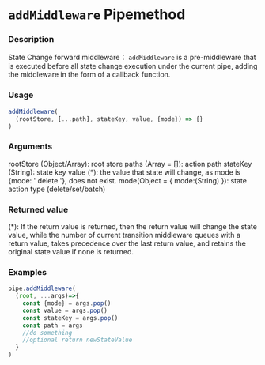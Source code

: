 # `addMiddleware` **Pipe**method

### Description
State Change forward middleware：
`addMiddleware` is a pre-middleware that is executed before all state change execution under the current pipe, adding the middleware in the form of a callback function.
 

### Usage
```javascript
addMiddleware(
  (rootStore, [...path], stateKey, value, {mode}) => {}
)
```

### Arguments
rootStore (Object/Array): root store
paths (Array = []): action path
stateKey (String): state key
value (*): the value that state will change, as mode is {mode: ' delete '}, does not exist.
mode(Object = { mode:(String) }): state action type (delete/set/batch)

### Returned value
(*): If the return value is returned, then the return value will change the state value, while the number of current transition middleware queues with a return value, takes precedence over the last return value, and retains the original state value if none is returned.

### Examples
```javascript
pipe.addMiddleware(
  (root, ...args)=>{
    const {mode} = args.pop()
    const value = args.pop()
    const stateKey = args.pop()
    const path = args
    //do something
    //optional return newStateValue
  }
)
```
